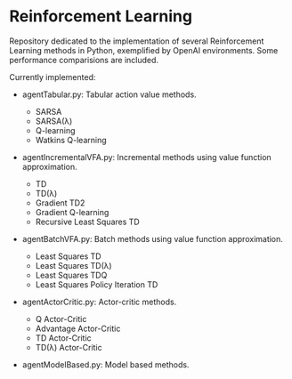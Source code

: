 # Reinforcement Learning

Repository dedicated to the implementation of several Reinforcement Learning methods in Python, exemplified by OpenAI environments. Some performance comparisions are included.

Currently implemented:
* agentTabular.py: Tabular action value methods.
  * SARSA
  * SARSA(λ)
  * Q-learning
  * Watkins Q-learning

* agentIncrementalVFA.py: Incremental methods using value function approximation.
  * TD
  * TD(λ)
  * Gradient TD2
  * Gradient Q-learning
  * Recursive Least Squares TD
  
* agentBatchVFA.py: Batch methods using value function approximation.
  * Least Squares TD
  * Least Squares TD(λ)
  * Least Squares TDQ
  * Least Squares Policy Iteration TD
  
* agentActorCritic.py: Actor-critic methods.
  * Q Actor-Critic
  * Advantage Actor-Critic
  * TD Actor-Critic
  * TD(λ) Actor-Critic

* agentModelBased.py: Model based methods.
